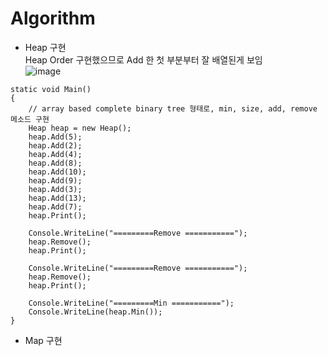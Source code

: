 # Algorithm
- Heap 구현<br>
Heap Order 구현했으므로 Add 한 첫 부분부터 잘 배열된게 보임<br>
![image](https://user-images.githubusercontent.com/27558778/198823806-d24565e8-42f0-4cb3-9d76-a6c48afb1a6d.png)
```
static void Main()
{
    // array based complete binary tree 형태로, min, size, add, remove 메소드 구현
    Heap heap = new Heap();
    heap.Add(5);
    heap.Add(2);
    heap.Add(4);
    heap.Add(8);
    heap.Add(10);
    heap.Add(9);
    heap.Add(3);
    heap.Add(13);
    heap.Add(7);
    heap.Print();

    Console.WriteLine("=========Remove ===========");
    heap.Remove();
    heap.Print();

    Console.WriteLine("=========Remove ===========");
    heap.Remove();
    heap.Print();

    Console.WriteLine("=========Min ===========");
    Console.WriteLine(heap.Min());
}
```
- Map 구현 <br>
